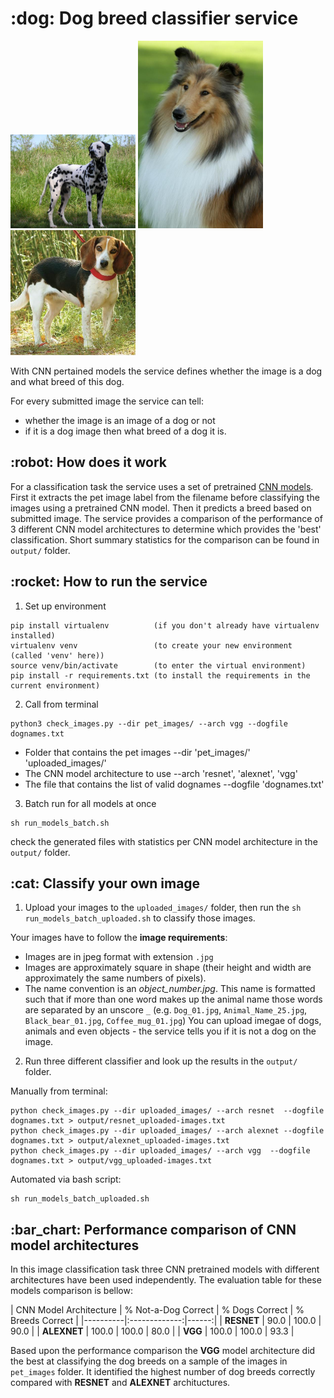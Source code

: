 <h1>:dog: Dog breed classifier service</h1>

<p float="left">
  <img src="pet_images/Dalmatian_04068.jpg" width="200" />
  <img src="pet_images/Collie_03797.jpg" width="200" /> 
  <img src="pet_images/Beagle_01170.jpg" width="200" />
</p>

With CNN pertained models the service defines whether the image is a dog and what breed of this dog.

For every submitted image the service can tell:
- whether the image is an image of a dog or not
- if it is a dog image then what breed of a dog it is.

<h2>:robot: How does it work</h2>

For a classification task the service uses a set of pretrained [CNN models](https://en.wikipedia.org/wiki/Convolutional_neural_network). 
First it extracts the pet image label from the filename before classifying the images using a pretrained CNN model. Then it predicts a breed based on submitted image.
The service provides a comparison of the performance of 3 different CNN model architectures to determine which provides the 'best' classification. Short summary statistics for the comparison can be found in `output/` folder.

<h2>:rocket: How to run the service</h2>

1. Set up environment

```
pip install virtualenv          (if you don't already have virtualenv installed)
virtualenv venv                 (to create your new environment (called 'venv' here))
source venv/bin/activate        (to enter the virtual environment)
pip install -r requirements.txt (to install the requirements in the current environment)
```

2. Call from terminal

```
python3 check_images.py --dir pet_images/ --arch vgg --dogfile dognames.txt
```
- Folder that contains the pet images --dir
        'pet_images/'
        'uploaded_images/'
- The CNN model architecture to use --arch
        'resnet', 
        'alexnet', 
        'vgg'
- The file that contains the list of valid dognames --dogfile
        'dognames.txt'

3. Batch run for all models at once

```
sh run_models_batch.sh
```
check the generated files with statistics per CNN model architecture in the `output/` folder.

<h2> :cat: Classify your own image</h2>

1. Upload your images to the `uploaded_images/` folder, then run the `sh run_models_batch_uploaded.sh` to classify those images.

Your images have to follow the **image requirements**:
   * Images are in jpeg format with extension `.jpg`
   * Images are approximately square in shape (their height and width are approximately the same numbers of pixels).
   * The name convention is an *object_number.jpg*. This name is formatted such that if more than one word makes up the animal name those words are separated by an unscore `_` (e.g. `Dog_01.jpg`, `Animal_Name_25.jpg`, `Black_bear_01.jpg`, `Coffee_mug_01.jpg`)
You can upload imegae of dogs, animals and even objects - the service tells you if it is not a dog on the image.

2. Run three different classifier and look up the results in the `output/` folder.

Manually from terminal:
```
python check_images.py --dir uploaded_images/ --arch resnet  --dogfile dognames.txt > output/resnet_uploaded-images.txt
python check_images.py --dir uploaded_images/ --arch alexnet --dogfile dognames.txt > output/alexnet_uploaded-images.txt
python check_images.py --dir uploaded_images/ --arch vgg  --dogfile dognames.txt > output/vgg_uploaded-images.txt
```

Automated via bash script:
```
sh run_models_batch_uploaded.sh
```

<h2>:bar_chart: Performance comparison of CNN model architectures</h2>

In this image classification task three CNN pretrained models with different architectures have been used independently. The evaluation table for these models comparison is bellow:

| CNN Model Architecture | % Not-a-Dog Correct | % Dogs Correct | % Breeds Correct |
|----------|:-------------:|------:|
| **RESNET**  |  90.0 | 100.0 | 90.0 |
| **ALEXNET** | 100.0 | 100.0 | 80.0 |
| **VGG**     | 100.0 | 100.0 | 93.3 |

Based upon the performance comparison the **VGG** model architecture did the best at classifying the dog breeds on a sample of the images in `pet_images` folder. It identified the highest number of dog breeds correctly compared with **RESNET** and **ALEXNET** archituctures.